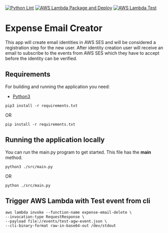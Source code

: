 [![Python Lint](https://github.com/pawanJ09/expense-email-delete/actions/workflows/python-lint.yml/badge.svg)](https://github.com/pawanJ09/expense-email-delete/actions/workflows/python-lint.yml)
[![AWS Lambda Package and Deploy](https://github.com/pawanJ09/expense-email-delete/actions/workflows/aws-lambda-package-deploy.yml/badge.svg)](https://github.com/pawanJ09/expense-email-delete/actions/workflows/aws-lambda-package-deploy.yml)
[![AWS Lambda Test](https://github.com/pawanJ09/expense-email-delete/actions/workflows/aws-lambda-test.yml/badge.svg)](https://github.com/pawanJ09/expense-email-delete/actions/workflows/aws-lambda-test.yml)

# Expense Email Creator

This app will create email identities in AWS SES and will be considered a registration step for 
the new user. After identity creation user will receive an email to subscribe to the events from 
AWS SES which they have to accept before the identity can be verified.

## Requirements

For building and running the application you need:

- [Python3](https://www.python.org/downloads/)

```shell
pip3 install -r requirements.txt
```
OR
```shell
pip install -r requirements.txt
```

## Running the application locally

You can run the main.py program to get started. This file has the __main__ method.

```shell
python3 ./src/main.py
```
OR
```shell
python ./src/main.py
```

## Trigger AWS Lambda with Test event from cli

```shell
aws lambda invoke --function-name expense-email-delete \
--invocation-type RequestResponse \
--payload file://events/test-agw-event.json \
--cli-binary-format raw-in-base64-out /dev/stdout
```
